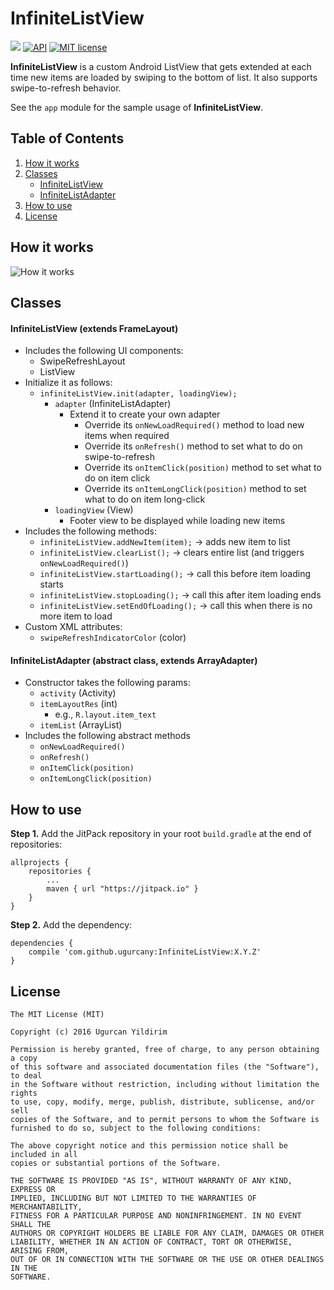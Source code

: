 # InfiniteListView
[![](https://jitpack.io/v/ugurcany/InfiniteListView.svg)](https://jitpack.io/#ugurcany/InfiniteListView)
[![API](https://img.shields.io/badge/API-11%2B-red.svg?style=flat)](https://android-arsenal.com/api?level=11)
[![MIT license](https://img.shields.io/badge/license-MIT-blue.svg)](http://opensource.org/licenses/MIT)

**InfiniteListView** is a custom Android ListView that gets extended at each time new items are loaded by swiping to the bottom of list. It also supports swipe-to-refresh behavior.

See the `app` module for the sample usage of **InfiniteListView**.



## Table of Contents
1. [How it works](#howitworks)
2. [Classes](#classes)
    - [InfiniteListView](#inflistview)
    - [InfiniteListAdapter](#inflistadapter)
3. [How to use](#howtouse)
4. [License](#license)



## <a name="howitworks"></a>How it works
![How it works](https://raw.githubusercontent.com/ugurcany/InfiniteListView/master/gif/infinitelistview2.gif)



## <a name="classes"></a>Classes
#### <a name="inflistview"></a>InfiniteListView (extends FrameLayout)
- Includes the following UI components:
    - SwipeRefreshLayout
    - ListView
- Initialize it as follows:
    - `infiniteListView.init(adapter, loadingView);`
        - `adapter` (InfiniteListAdapter)
            - Extend it to create your own adapter
                - Override its `onNewLoadRequired()` method to load new items when required
                - Override its `onRefresh()` method to set what to do on swipe-to-refresh
                - Override its `onItemClick(position)` method to set what to do on item click
                - Override its `onItemLongClick(position)` method to set what to do on item long-click
        - `loadingView` (View)
            - Footer view to be displayed while loading new items
- Includes the following methods:
    - `infiniteListView.addNewItem(item);` -> adds new item to list
    - `infiniteListView.clearList();` -> clears entire list (and triggers `onNewLoadRequired()`)
    - `infiniteListView.startLoading();` -> call this before item loading starts
    - `infiniteListView.stopLoading();` -> call this after item loading ends
    - `infiniteListView.setEndOfLoading();` -> call this when there is no more item to load
- Custom XML attributes:
    - `swipeRefreshIndicatorColor` (color)



#### <a name="inflistadapter"></a>InfiniteListAdapter (abstract class, extends ArrayAdapter)
- Constructor takes the following params:
    - `activity` (Activity)
    - `itemLayoutRes` (int)
        - e.g., `R.layout.item_text`
    - `itemList` (ArrayList)
- Includes the following abstract methods
    - `onNewLoadRequired()`
    - `onRefresh()`
    - `onItemClick(position)`
    - `onItemLongClick(position)`



## <a name="howtouse"></a>How to use
**Step 1.** Add the JitPack repository in your root `build.gradle` at the end of repositories:
```
allprojects {
    repositories {
        ...
        maven { url "https://jitpack.io" }
    }
}
```

**Step 2.** Add the dependency:
```
dependencies {
    compile 'com.github.ugurcany:InfiniteListView:X.Y.Z'
}
```



## <a name="license"></a>License
```
The MIT License (MIT)

Copyright (c) 2016 Ugurcan Yildirim

Permission is hereby granted, free of charge, to any person obtaining a copy
of this software and associated documentation files (the "Software"), to deal
in the Software without restriction, including without limitation the rights
to use, copy, modify, merge, publish, distribute, sublicense, and/or sell
copies of the Software, and to permit persons to whom the Software is
furnished to do so, subject to the following conditions:

The above copyright notice and this permission notice shall be included in all
copies or substantial portions of the Software.

THE SOFTWARE IS PROVIDED "AS IS", WITHOUT WARRANTY OF ANY KIND, EXPRESS OR
IMPLIED, INCLUDING BUT NOT LIMITED TO THE WARRANTIES OF MERCHANTABILITY,
FITNESS FOR A PARTICULAR PURPOSE AND NONINFRINGEMENT. IN NO EVENT SHALL THE
AUTHORS OR COPYRIGHT HOLDERS BE LIABLE FOR ANY CLAIM, DAMAGES OR OTHER
LIABILITY, WHETHER IN AN ACTION OF CONTRACT, TORT OR OTHERWISE, ARISING FROM,
OUT OF OR IN CONNECTION WITH THE SOFTWARE OR THE USE OR OTHER DEALINGS IN THE
SOFTWARE.
```